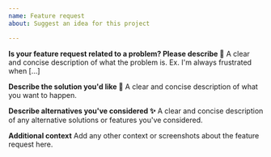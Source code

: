 ```yaml
---
name: Feature request
about: Suggest an idea for this project

---
```


<!--
  Thanks for participating in this project! We will try to answer as soon as possible 🙏
-->

**Is your feature request related to a problem? Please describe 🙏**
A clear and concise description of what the problem is. Ex. I'm always frustrated when [...]

**Describe the solution you'd like 🤔**
A clear and concise description of what you want to happen.

**Describe alternatives you've considered ✨**
A clear and concise description of any alternative solutions or features you've considered.

**Additional context**
Add any other context or screenshots about the feature request here.
